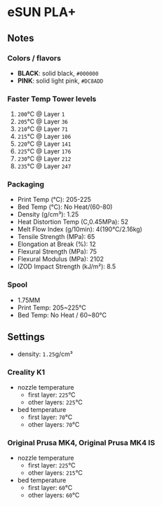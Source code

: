 # eSUN PLA+

## Notes

### Colors / flavors

- **BLACK**: solid black, `#000000`
- **PINK**: solid light pink, `#DC8ADD`

### Faster Temp Tower levels

1. `200`°C @ Layer `1`
2. `205`°C @ Layer `36`
3. `210`°C @ Layer `71`
4. `215`°C @ Layer `106`
5. `220`°C @ Layer `141`
6. `225`°C @ Layer `176`
7. `230`°C @ Layer `212`
8. `235`°C @ Layer `247`

### Packaging

- Print Temp (°C): 205-225
- Bed Temp (°C): No Heat/(60-80)
- Density (g/cm³): 1.25
- Heat Distortion Temp (C,0.45MPa): 52
- Melt Flow Index (g/10min): 4(190°C/2.16kg)
- Tensile Strength (MPa): 65
- Elongation at Break (%): 12
- Flexural Strength (MPa): 75
- Flexural Modulus (MPa): 2102
- IZOD Impact Strength (kJ/m²): 8.5

### Spool

- 1.75MM
- Print Temp: 205~225°C
- Bed Temp: No Heat / 60~80°C

## Settings

- density: `1.25`g/cm³

### Creality K1

- nozzle temperature
    - first layer: `225`°C
    - other layers: `225`°C
- bed temperature
    - first layer: `70`°C
    - other layers: `70`°C

### Original Prusa MK4, Original Prusa MK4 IS

- nozzle temperature
    - first layer: `225`°C
    - other layers: `215`°C
- bed temperature
    - first layer: `60`°C
    - other layers: `60`°C
